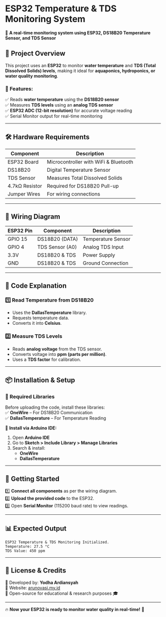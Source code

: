 # **ESP32 Temperature & TDS Monitoring System**  

🚀 **A real-time monitoring system using ESP32, DS18B20 Temperature Sensor, and TDS Sensor**  

## 📌 **Project Overview**  
This project uses an **ESP32** to monitor **water temperature** and **TDS (Total Dissolved Solids) levels**, making it ideal for **aquaponics, hydroponics, or water quality monitoring**.  

### 🎯 **Features:**  
✅ Reads **water temperature** using the **DS18B20 sensor**  
✅ Measures **TDS levels** using an **analog TDS sensor**  
✅ **ESP32 ADC (12-bit resolution)** for accurate voltage reading  
✅ Serial Monitor output for real-time monitoring  

---

## 🛠️ **Hardware Requirements**  
| Component       | Description                        |
|---------------|--------------------------------|
| ESP32 Board   | Microcontroller with WiFi & Bluetooth  |
| DS18B20       | Digital Temperature Sensor |
| TDS Sensor    | Measures Total Dissolved Solids |
| 4.7kΩ Resistor | Required for DS18B20 Pull-up |
| Jumper Wires  | For wiring connections |

---

## 📜 **Wiring Diagram**  

| **ESP32 Pin** | **Component**  | **Description** |
|--------------|---------------|----------------|
| GPIO 15      | DS18B20 (DATA) | Temperature Sensor |
| GPIO 4       | TDS Sensor (A0) | Analog TDS Input |
| 3.3V         | DS18B20 & TDS  | Power Supply |
| GND          | DS18B20 & TDS  | Ground Connection |

---

## 📄 **Code Explanation**  
### **1️⃣ Read Temperature from DS18B20**
- Uses the **DallasTemperature** library.
- Requests temperature data.
- Converts it into **Celsius**.

### **2️⃣ Measure TDS Levels**
- Reads **analog voltage** from the TDS sensor.
- Converts voltage into **ppm (parts per million)**.
- Uses a **TDS factor** for calibration.

---

## 📦 **Installation & Setup**  
### **🔧 Required Libraries**  
Before uploading the code, install these libraries:  
✅ **OneWire** – For DS18B20 Communication  
✅ **DallasTemperature** – For Temperature Reading  

📌 **Install via Arduino IDE:**  
1. Open **Arduino IDE**  
2. Go to **Sketch > Include Library > Manage Libraries**  
3. Search & install:  
   - **OneWire**  
   - **DallasTemperature**  

---

## 🚀 **Getting Started**  
1️⃣ **Connect all components** as per the wiring diagram.  
2️⃣ **Upload the provided code** to the ESP32.  
3️⃣ Open **Serial Monitor** (115200 baud rate) to view readings.  

---

## 📊 **Expected Output**  
```plaintext
ESP32 Temperature & TDS Monitoring Initialized.
Temperature: 27.5 °C
TDS Value: 450 ppm
```

---

## 📜 **License & Credits**  
🔹 Developed by: **Yodha Ardiansyah**  
🔹 Website: [arunovasi.my.id](https://arunovasi.my.id)  
🔹 Open-source for educational & research purposes 🎓  

---

🔥 **Now your ESP32 is ready to monitor water quality in real-time!** 🚀
